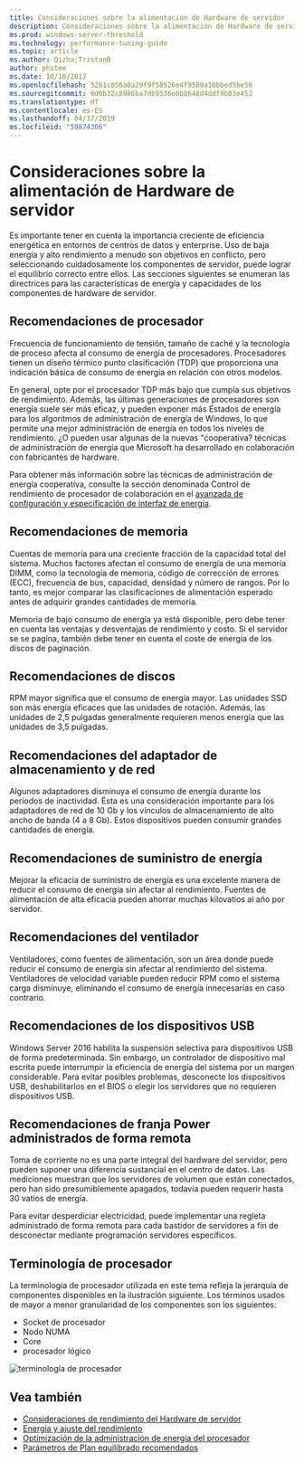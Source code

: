 ```yaml
---
title: Consideraciones sobre la alimentación de Hardware de servidor
description: Consideraciones sobre la alimentación de Hardware de servidor
ms.prod: windows-server-threshold
ms.technology: performance-tuning-guide
ms.topic: article
ms.author: Qizha;TristanB
author: phstee
ms.date: 10/16/2017
ms.openlocfilehash: 5261c856a0a29f9f58526e4f9580a16bbed5be56
ms.sourcegitcommit: 0d0b32c8986ba7db9536e0b8648d4ddf9b03e452
ms.translationtype: HT
ms.contentlocale: es-ES
ms.lasthandoff: 04/17/2019
ms.locfileid: "59874306"
---
```

# <a name="server-hardware-power-considerations"></a>Consideraciones sobre la alimentación de Hardware de servidor

Es importante tener en cuenta la importancia creciente de eficiencia energética en entornos de centros de datos y enterprise. Uso de baja energía y alto rendimiento a menudo son objetivos en conflicto, pero seleccionando cuidadosamente los componentes de servidor, puede lograr el equilibrio correcto entre ellos. Las secciones siguientes se enumeran las directrices para las características de energía y capacidades de los componentes de hardware de servidor.

## <a name="processor-recommendations"></a>Recomendaciones de procesador

Frecuencia de funcionamiento de tensión, tamaño de caché y la tecnología de proceso afecta al consumo de energía de procesadores. Procesadores tienen un diseño térmico punto clasificación (TDP) que proporciona una indicación básica de consumo de energía en relación con otros modelos.

En general, opte por el procesador TDP más bajo que cumpla sus objetivos de rendimiento. Además, las últimas generaciones de procesadores son energía suele ser más eficaz, y pueden exponer más Estados de energía para los algoritmos de administración de energía de Windows, lo que permite una mejor administración de energía en todos los niveles de rendimiento. ¿O pueden usar algunas de la nuevas "cooperativa? técnicas de administración de energía que Microsoft ha desarrollado en colaboración con fabricantes de hardware.

Para obtener más información sobre las técnicas de administración de energía cooperativa, consulte la sección denominada Control de rendimiento de procesador de colaboración en el [avanzada de configuración y especificación de interfaz de energía](http://www.uefi.org/sites/default/files/resources/ACPI_5_1release.pdf).


## <a name="memory-recommendations"></a>Recomendaciones de memoria
Cuentas de memoria para una creciente fracción de la capacidad total del sistema. Muchos factores afectan el consumo de energía de una memoria DIMM, como la tecnología de memoria, código de corrección de errores (ECC), frecuencia de bus, capacidad, densidad y número de rangos. Por lo tanto, es mejor comparar las clasificaciones de alimentación esperado antes de adquirir grandes cantidades de memoria.

Memoria de bajo consumo de energía ya está disponible, pero debe tener en cuenta las ventajas y desventajas de rendimiento y costo. Si el servidor se se pagina, también debe tener en cuenta el coste de energía de los discos de paginación.


## <a name="disks-recommendations"></a>Recomendaciones de discos
RPM mayor significa que el consumo de energía mayor. Las unidades SSD son más energía eficaces que las unidades de rotación. Además, las unidades de 2,5 pulgadas generalmente requieren menos energía que las unidades de 3,5 pulgadas.

## <a name="network-and-storage-adapter-recommendations"></a>Recomendaciones del adaptador de almacenamiento y de red
Algunos adaptadores disminuya el consumo de energía durante los períodos de inactividad. Ésta es una consideración importante para los adaptadores de red de 10 Gb y los vínculos de almacenamiento de alto ancho de banda (4 a 8 Gb). Estos dispositivos pueden consumir grandes cantidades de energía.


## <a name="power-supply-recommendations"></a>Recomendaciones de suministro de energía
Mejorar la eficacia de suministro de energía es una excelente manera de reducir el consumo de energía sin afectar al rendimiento. Fuentes de alimentación de alta eficacia pueden ahorrar muchas kilovatios al año por servidor.


## <a name="fan-recommendations"></a>Recomendaciones del ventilador
Ventiladores, como fuentes de alimentación, son un área donde puede reducir el consumo de energía sin afectar al rendimiento del sistema. Ventiladores de velocidad variable pueden reducir RPM como el sistema carga disminuye, eliminando el consumo de energía innecesarias en caso contrario.


## <a name="usb-devices-recommendations"></a>Recomendaciones de los dispositivos USB
Windows Server 2016 habilita la suspensión selectiva para dispositivos USB de forma predeterminada. Sin embargo, un controlador de dispositivo mal escrita puede interrumpir la eficiencia de energía del sistema por un margen considerable. Para evitar posibles problemas, desconecte los dispositivos USB, deshabilitarlos en el BIOS o elegir los servidores que no requieren dispositivos USB.


## <a name="remotely-managed-power-strip-recommendations"></a>Recomendaciones de franja Power administrados de forma remota
Toma de corriente no es una parte integral del hardware del servidor, pero pueden suponer una diferencia sustancial en el centro de datos. Las mediciones muestran que los servidores de volumen que están conectados, pero han sido presumiblemente apagados, todavía pueden requerir hasta 30 vatios de energía.

Para evitar desperdiciar electricidad, puede implementar una regleta administrado de forma remota para cada bastidor de servidores a fin de desconectar mediante programación servidores específicos.

## <a name="processor-terminology"></a>Terminología de procesador
La terminología de procesador utilizada en este tema refleja la jerarquía de componentes disponibles en la ilustración siguiente. Los términos usados de mayor a menor granularidad de los componentes son los siguientes:

-   Socket de procesador
-   Nodo NUMA
-   Core
-   procesador lógico

![terminología de procesador](../media/perftune-guide-figure-1.png)

## <a name="see-also"></a>Vea también
- [Consideraciones de rendimiento del Hardware de servidor](index.md)
- [Energía y ajuste del rendimiento](power/power-performance-tuning.md)
- [Optimización de la administración de energía del procesador](power/processor-power-management-tuning.md)
- [Parámetros de Plan equilibrado recomendados](power/recommended-balanced-plan-parameters.md)
